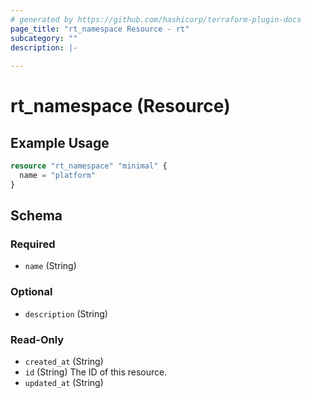 ```yaml
---
# generated by https://github.com/hashicorp/terraform-plugin-docs
page_title: "rt_namespace Resource - rt"
subcategory: ""
description: |-
  
---
```


# rt_namespace (Resource)



## Example Usage

```terraform
resource "rt_namespace" "minimal" {
  name = "platform"
}
```

<!-- schema generated by tfplugindocs -->
## Schema

### Required

- `name` (String)

### Optional

- `description` (String)

### Read-Only

- `created_at` (String)
- `id` (String) The ID of this resource.
- `updated_at` (String)
